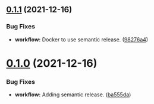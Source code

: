 ## [0.1.1](https://github.com/polinchw/hello-github-webhook/compare/v0.1.0...v0.1.1) (2021-12-16)


### Bug Fixes

* **workflow:** Docker to use semantic release. ([98276a4](https://github.com/polinchw/hello-github-webhook/commit/98276a45705a528425b54da07a4e19aa5d0999e5))



# [0.1.0](https://github.com/polinchw/hello-github-webhook/compare/ba555da5541480d22bf63b57d1c27d79914cdd31...v0.1.0) (2021-12-16)


### Bug Fixes

* **workflow:** Adding semantic release. ([ba555da](https://github.com/polinchw/hello-github-webhook/commit/ba555da5541480d22bf63b57d1c27d79914cdd31))



